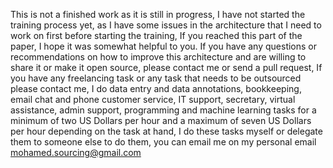 
This is not a finished work as it is still in progress, I have not started the training process yet, as I have some issues in the architecture that I need to work on first before starting the training,
If you reached this part of the paper, I hope it was somewhat helpful to you. If you have any questions or recommendations on how to improve this architecture and are willing to share it or make it open source, please contact me or send a pull request, 
If you have any freelancing task or any task that needs to be outsourced please contact me, I do data entry and data annotations, bookkeeping, email chat and phone customer service, IT support, secretary, virtual assistance, admin support, programming and machine learning tasks for a minimum of two US Dollars per hour and a maximum of seven US Dollars per hour depending on the task at hand, I do these tasks myself or delegate them to someone else to do them, you can email me on my personal email mohamed.sourcing@gmail.com
